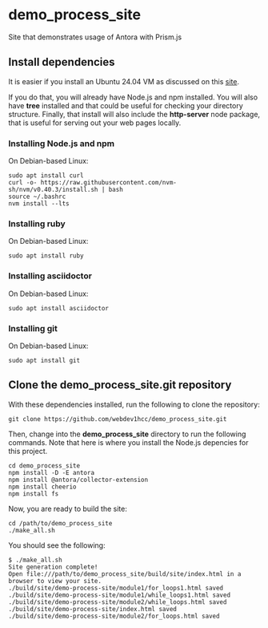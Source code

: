 # demo_process_site

Site that demonstrates usage of Antora with Prism.js

## Install dependencies

It is easier if you install an Ubuntu 24.04 VM as discussed on this <a href="https://practicalcompute.cc/main-website/guides/ubuntu_24.04_vm_setup.html" target="_blank">site</a>.

If you do that, you will already have Node.js and npm installed.  You will also have **tree** installed and that could be useful for checking your directory structure.  Finally, that install will also include the **http-server** node package, that is useful for serving out your web pages locally.

### Installing Node.js and npm

On Debian-based Linux:

````
sudo apt install curl
curl -o- https://raw.githubusercontent.com/nvm-sh/nvm/v0.40.3/install.sh | bash
source ~/.bashrc
nvm install --lts
````

### Installing ruby

On Debian-based Linux:

````
sudo apt install ruby
````

### Installing asciidoctor

On Debian-based Linux:

````
sudo apt install asciidoctor
````

### Installing git

On Debian-based Linux:

````
sudo apt install git
````

## Clone the demo_process_site.git repository

With these dependencies installed, run the following to clone the repository:

````
git clone https://github.com/webdev1hcc/demo_process_site.git
````

Then, change into the **demo_process_site** directory to run the following commands.  Note that here is where you install the Node.js depencies for this project.

````
cd demo_process_site
npm install -D -E antora
npm install @antora/collector-extension
npm install cheerio
npm install fs
````
Now, you are ready to build the site:

````
cd /path/to/demo_process_site
./make_all.sh
````
You should see the following:

````
$ ./make_all.sh 
Site generation complete!
Open file:///path/to/demo_process_site/build/site/index.html in a browser to view your site.
./build/site/demo-process-site/module1/for_loops1.html saved
./build/site/demo-process-site/module1/while_loops1.html saved
./build/site/demo-process-site/module2/while_loops.html saved
./build/site/demo-process-site/index.html saved
./build/site/demo-process-site/module2/for_loops.html saved
````
